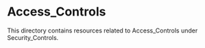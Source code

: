 # Access_Controls
This directory contains resources related to Access_Controls under Security_Controls.
